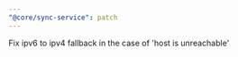 ```yaml
---
"@core/sync-service": patch
---
```


Fix ipv6 to ipv4 fallback in the case of 'host is unreachable'
